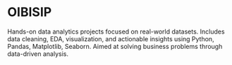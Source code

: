 # OIBISIP
Hands-on data analytics projects focused on real-world datasets. Includes data cleaning, EDA, visualization, and actionable insights using Python, Pandas, Matplotlib, Seaborn. Aimed at solving business problems through data-driven analysis.
